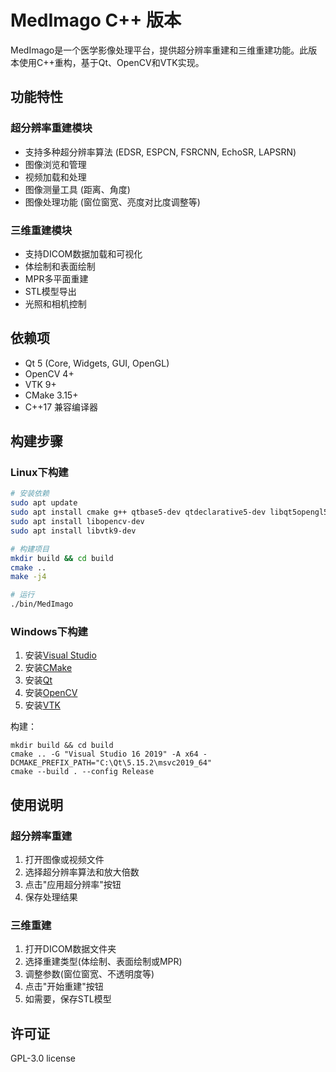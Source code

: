 # MedImago C++ 版本

MedImago是一个医学影像处理平台，提供超分辨率重建和三维重建功能。此版本使用C++重构，基于Qt、OpenCV和VTK实现。

## 功能特性

### 超分辨率重建模块

- 支持多种超分辨率算法 (EDSR, ESPCN, FSRCNN, EchoSR, LAPSRN)
- 图像浏览和管理
- 视频加载和处理
- 图像测量工具 (距离、角度)
- 图像处理功能 (窗位窗宽、亮度对比度调整等)

### 三维重建模块

- 支持DICOM数据加载和可视化
- 体绘制和表面绘制
- MPR多平面重建
- STL模型导出
- 光照和相机控制

## 依赖项

- Qt 5 (Core, Widgets, GUI, OpenGL)
- OpenCV 4+
- VTK 9+
- CMake 3.15+
- C++17 兼容编译器

## 构建步骤

### Linux下构建

```bash
# 安装依赖
sudo apt update
sudo apt install cmake g++ qtbase5-dev qtdeclarative5-dev libqt5opengl5-dev
sudo apt install libopencv-dev
sudo apt install libvtk9-dev

# 构建项目
mkdir build && cd build
cmake ..
make -j4

# 运行
./bin/MedImago
```

### Windows下构建

1. 安装[Visual Studio](https://visualstudio.microsoft.com/) 
2. 安装[CMake](https://cmake.org/download/)
3. 安装[Qt](https://www.qt.io/download)
4. 安装[OpenCV](https://opencv.org/releases/)
5. 安装[VTK](https://vtk.org/download/)

构建：
```
mkdir build && cd build
cmake .. -G "Visual Studio 16 2019" -A x64 -DCMAKE_PREFIX_PATH="C:\Qt\5.15.2\msvc2019_64"
cmake --build . --config Release
```

## 使用说明

### 超分辨率重建

1. 打开图像或视频文件
2. 选择超分辨率算法和放大倍数
3. 点击"应用超分辨率"按钮
4. 保存处理结果

### 三维重建

1. 打开DICOM数据文件夹
2. 选择重建类型(体绘制、表面绘制或MPR)
3. 调整参数(窗位窗宽、不透明度等)
4. 点击"开始重建"按钮
5. 如需要，保存STL模型

## 许可证

GPL-3.0 license 